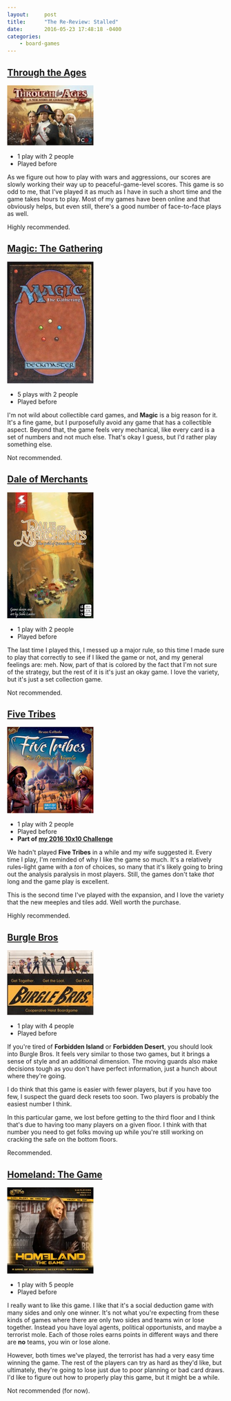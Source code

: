 ```yaml
---
layout:     post
title:      "The Re-Review: Stalled"
date:       2016-05-23 17:48:18 -0400
categories:
    - board-games
---
```

## [Through the Ages](https://boardgamegeek.com/boardgame/182028/through-ages-new-story-civilization)

![Through the Ages](../assets/covers/through-the-ages.jpg)

- 1 play with 2 people
- Played before

As we figure out how to play with wars and aggressions, our scores are slowly working their way up to peaceful-game-level scores. This game is so odd to me, that I've played it as much as I have in such a short time and the game takes hours to play. Most of my games have been online and that obviously helps, but even still, there's a good number of face-to-face plays as well.

Highly recommended.

## [Magic: The Gathering](https://boardgamegeek.com/boardgame/463/magic-gathering)

![Magic](../assets/covers/magic.jpg)

- 5 plays with 2 people
- Played before

I'm not wild about collectible card games, and **Magic** is a big reason for it. It's a fine game, but I purposefully avoid any game that has a collectible aspect. Beyond that, the game feels very mechanical, like every card is a set of numbers and not much else. That's okay I guess, but I'd rather play something else.

Not recommended.

## [Dale of Merchants](https://boardgamegeek.com/boardgame/176165/dale-merchants)

![Dale of Merchants](../assets/covers/dale-of-merchants.jpg)

- 1 play with 2 people
- Played before

The last time I played this, I messed up a major rule, so this time I made sure to play that correctly to see if I liked the game or not, and my general feelings are: meh. Now, part of that is colored by the fact that I'm not sure of the strategy, but the rest of it is it's just an okay game. I love the variety, but it's just a set collection game.

Not recommended.

## [Five Tribes](https://boardgamegeek.com/boardgame/157354/five-tribes)

![Five Tribes](../assets/covers/five-tribes.jpg)

- 1 play with 2 people
- Played before
- **Part of [my 2016 10x10 Challenge](#)**

We hadn't played **Five Tribes** in a while and my wife suggested it. Every time I play, I'm reminded of why I like the game so much. It's a relatively rules-light game with a *ton* of choices, so many that it's likely going to bring out the analysis paralysis in most players. Still, the games don't take *that* long and the game play is excellent.

This is the second time I've played with the expansion, and I love the variety that the new meeples and tiles add. Well worth the purchase.

Highly recommended.

## [Burgle Bros](https://boardgamegeek.com/boardgame/160968/homeland-game)

![Burgle Bros](../assets/covers/burgle-bros.jpg)

- 1 play with 4 people
- Played before

If you're tired of **Forbidden Island** or **Forbidden Desert**, you should look into Burgle Bros. It feels very similar to those two games, but it brings a sense of style and an additional dimension. The moving guards also make decisions tough as you don't have perfect information, just a hunch about where they're going.

I do think that this game is easier with fewer players, but if you have too few, I suspect the guard deck resets too soon. Two players is probably the easiest number I think.

In this particular game, we lost before getting to the third floor and I think that's due to having too many players on a given floor. I think with that number you need to get folks moving up while you're still working on cracking the safe on the bottom floors.

Recommended.

## [Homeland: The Game](https://boardgamegeek.com/boardgame/172081/burgle-bros)

![Homeland](../assets/covers/homeland.jpg)

- 1 play with 5 people
- Played before

I really want to like this game. I like that it's a social deduction game with many sides and only one winner. It's not what you're expecting from these kinds of games where there are only two sides and teams win or lose together. Instead you have loyal agents, political opportunists, and maybe a terrorist mole. Each of those roles earns points in different ways and there are **no** teams, you win or lose alone.

However, both times we've played, the terrorist has had a very easy time winning the game. The rest of the players can try as hard as they'd like, but ultimately, they're going to lose just due to poor planning or bad card draws. I'd like to figure out how to properly play this game, but it might be a while.

Not recommended (for now).
